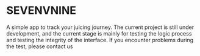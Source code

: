 # SEVENVNINE
A simple app to track your juicing journey. The current project is still under development, and the current stage is mainly for testing the logic process and testing the integrity of the interface. If you encounter problems during the test, please contact us
